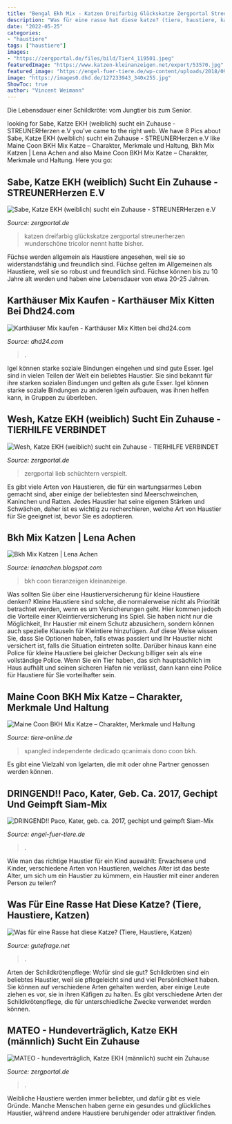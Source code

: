 ```yaml
---
title: "Bengal Ekh Mix - Katzen Dreifarbig Glückskatze Zergportal Streunerherzen Wunderschöne Tricolor Nennt Hatte Bisher"
description: "Was für eine rasse hat diese katze? (tiere, haustiere, katzen)"
date: "2022-05-25"
categories:
- "haustiere"
tags: ["haustiere"]
images:
- "https://zergportal.de/files/bild/Tier4_119501.jpeg"
featuredImage: "https://www.katzen-kleinanzeigen.net/export/53570.jpg"
featured_image: "https://engel-fuer-tiere.de/wp-content/uploads/2018/09/Paco-450x400.jpg"
image: "https://images0.dhd.de/127233943_340x255.jpg"
ShowToc: true
author: "Vincent Weimann"
---
```



Die Lebensdauer einer Schildkröte: vom Jungtier bis zum Senior.

	

		
looking for Sabe, Katze EKH (weiblich) sucht ein Zuhause - STREUNERHerzen e.V you've came to the right web. We have 8 Pics about Sabe, Katze EKH (weiblich) sucht ein Zuhause - STREUNERHerzen e.V like Maine Coon BKH Mix Katze – Charakter, Merkmale und Haltung, Bkh Mix Katzen | Lena Achen and also Maine Coon BKH Mix Katze – Charakter, Merkmale und Haltung. Here you go:
		
    
## Sabe, Katze EKH (weiblich) Sucht Ein Zuhause - STREUNERHerzen E.V

<img loading=lazy src="https://zergportal.de/files/bild/Tier4_119501.jpeg" onerror="this.onerror=null;this.src='https://tse3.mm.bing.net/th?id=OIP.visWkIEpBZZjJsD7BarShgHaE8&amp;pid=15.1';" alt="Sabe, Katze EKH (weiblich) sucht ein Zuhause - STREUNERHerzen e.V">

_Source: zergportal.de_

>katzen dreifarbig glückskatze zergportal streunerherzen wunderschöne tricolor nennt hatte bisher. 

	

Füchse werden allgemein als Haustiere angesehen, weil sie so widerstandsfähig und freundlich sind.
Füchse gelten im Allgemeinen als Haustiere, weil sie so robust und freundlich sind. Füchse können bis zu 10 Jahre alt werden und haben eine Lebensdauer von etwa 20-25 Jahren.

    
## Karthäuser Mix Kaufen - Karthäuser Mix Kitten Bei Dhd24.com

<img loading=lazy src="https://images0.dhd.de/127233943_340x255.jpg" onerror="this.onerror=null;this.src='https://tse4.mm.bing.net/th?id=OIP.Dzln9Q7C1hw23iuvXsPWdgAAAA&amp;pid=15.1';" alt="Karthäuser Mix kaufen - Karthäuser Mix Kitten bei dhd24.com">

_Source: dhd24.com_

>. 

	

Igel können starke soziale Bindungen eingehen und sind gute Esser.
Igel sind in vielen Teilen der Welt ein beliebtes Haustier. Sie sind bekannt für ihre starken sozialen Bindungen und gelten als gute Esser. Igel können starke soziale Bindungen zu anderen Igeln aufbauen, was ihnen helfen kann, in Gruppen zu überleben.

    
## Wesh, Katze EKH (weiblich) Sucht Ein Zuhause - TIERHILFE VERBINDET

<img loading=lazy src="https://zergportal.de/files/Tier1_121140.jpeg" onerror="this.onerror=null;this.src='https://tse3.mm.bing.net/th?id=OIP.c42nOc9eqspZRneauVZBNwAAAA&amp;pid=15.1';" alt="Wesh, Katze EKH (weiblich) sucht ein Zuhause - TIERHILFE VERBINDET">

_Source: zergportal.de_

>zergportal lieb schüchtern verspielt. 

	

Es gibt viele Arten von Haustieren, die für ein wartungsarmes Leben gemacht sind, aber einige der beliebtesten sind Meerschweinchen, Kaninchen und Ratten. Jedes Haustier hat seine eigenen Stärken und Schwächen, daher ist es wichtig zu recherchieren, welche Art von Haustier für Sie geeignet ist, bevor Sie es adoptieren.

    
## Bkh Mix Katzen | Lena Achen

<img loading=lazy src="https://www.katzen-kleinanzeigen.net/export/53570.jpg" onerror="this.onerror=null;this.src='https://tse3.mm.bing.net/th?id=OIP.NHx_TdDa7Q_nnpmTzl3rBwHaE6&amp;pid=15.1';" alt="Bkh Mix Katzen | Lena Achen">

_Source: lenaachen.blogspot.com_

>bkh coon tieranzeigen kleinanzeige. 

	

Was sollten Sie über eine Haustierversicherung für kleine Haustiere denken?
Kleine Haustiere sind solche, die normalerweise nicht als Priorität betrachtet werden, wenn es um Versicherungen geht. Hier kommen jedoch die Vorteile einer Kleintierversicherung ins Spiel. Sie haben nicht nur die Möglichkeit, Ihr Haustier mit einem Schutz abzusichern, sondern können auch spezielle Klauseln für Kleintiere hinzufügen. Auf diese Weise wissen Sie, dass Sie Optionen haben, falls etwas passiert und Ihr Haustier nicht versichert ist, falls die Situation eintreten sollte. Darüber hinaus kann eine Police für kleine Haustiere bei gleicher Deckung billiger sein als eine vollständige Police. Wenn Sie ein Tier haben, das sich hauptsächlich im Haus aufhält und seinen sicheren Hafen nie verlässt, dann kann eine Police für Haustiere für Sie vorteilhafter sein.

    
## Maine Coon BKH Mix Katze – Charakter, Merkmale Und Haltung

<img loading=lazy src="https://www.tiere-online.de/wp-content/uploads/2018/01/California-Spangled-Katze.jpg" onerror="this.onerror=null;this.src='https://tse4.mm.bing.net/th?id=OIP.7o6cF444PIS1pv86MQHpiwHaHa&amp;pid=15.1';" alt="Maine Coon BKH Mix Katze – Charakter, Merkmale und Haltung">

_Source: tiere-online.de_

>spangled independente dedicado qcanimais dono coon bkh. 

	

Es gibt eine Vielzahl von Igelarten, die mit oder ohne Partner genossen werden können.

    
## DRINGEND!! Paco, Kater, Geb. Ca. 2017, Gechipt Und Geimpft Siam-Mix

<img loading=lazy src="https://engel-fuer-tiere.de/wp-content/uploads/2018/09/Paco-450x400.jpg" onerror="this.onerror=null;this.src='https://tse2.mm.bing.net/th?id=OIP.kWfpgHmj9oE6gA6Mm9gVpQAAAA&amp;pid=15.1';" alt="DRINGEND!! Paco, Kater, geb. ca. 2017, gechipt und geimpft Siam-Mix">

_Source: engel-fuer-tiere.de_

>. 

	

Wie man das richtige Haustier für ein Kind auswählt: Erwachsene und Kinder, verschiedene Arten von Haustieren, welches Alter ist das beste Alter, um sich um ein Haustier zu kümmern, ein Haustier mit einer anderen Person zu teilen?

    
## Was Für Eine Rasse Hat Diese Katze? (Tiere, Haustiere, Katzen)

<img loading=lazy src="https://images.gutefrage.net/media/fragen/bilder/was-fuer-eine-rasse-hat-diese-katze/2_full.jpg?v=1540228885000" onerror="this.onerror=null;this.src='https://tse1.mm.bing.net/th?id=OIP.HzIUbl-aNUa_5P3MIQuRlgHaNH&amp;pid=15.1';" alt="Was für eine Rasse hat diese Katze? (Tiere, Haustiere, Katzen)">

_Source: gutefrage.net_

>. 

	

Arten der Schildkrötenpflege: Wofür sind sie gut?
Schildkröten sind ein beliebtes Haustier, weil sie pflegeleicht sind und viel Persönlichkeit haben. Sie können auf verschiedene Arten gehalten werden, aber einige Leute ziehen es vor, sie in ihren Käfigen zu halten. Es gibt verschiedene Arten der Schildkrötenpflege, die für unterschiedliche Zwecke verwendet werden können.

    
## MATEO - Hundeverträglich, Katze EKH (männlich) Sucht Ein Zuhause

<img loading=lazy src="https://zergportal.de/files/Tier1_120906.jpeg" onerror="this.onerror=null;this.src='https://tse4.mm.bing.net/th?id=OIP.vCEMCMJlYJyYHroc_ZijuQHaJ3&amp;pid=15.1';" alt="MATEO - hundeverträglich, Katze EKH (männlich) sucht ein Zuhause">

_Source: zergportal.de_

>. 

	

Weibliche Haustiere werden immer beliebter, und dafür gibt es viele Gründe. Manche Menschen haben gerne ein gesundes und glückliches Haustier, während andere Haustiere beruhigender oder attraktiver finden.

